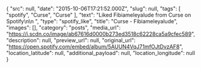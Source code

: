{
  "src": null,
  "date": "2015-10-06T17:21:52.000Z",
  "slug": null,
  "tags": [
    "spotify",
    "Curse",
    "Curse"
  ],
  "text": "Liked Fibiameleyalude from Curse on Spotify\n\n ",
  "type": "spotify_like",
  "title": "Curse - Fibiameleyalude",
  "images": [],
  "category": "posts",
  "media_url": "https://i.scdn.co/image/ab67616d0000b273ed3518c62228ca5a9cfec589",
  "description": null,
  "preview_url": null,
  "original_url": "https://open.spotify.com/embed/album/5AUUN4VqJ71mfOJtDvzAF8",
  "location_latitude": null,
  "additional_payload": null,
  "location_longitude": null
}